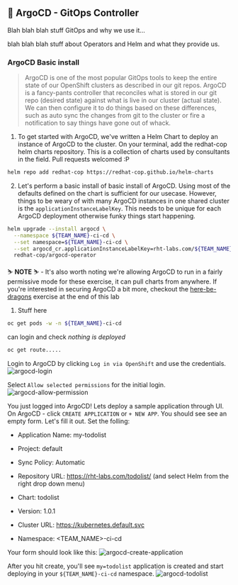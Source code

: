 ## 🐙 ArgoCD - GitOps Controller
Blah blah blah stuff GitOps and why we use it...

blah blah blah stuff about Operators and Helm and what they provide us.

### ArgoCD Basic install
> ArgoCD is one of the most popular GitOps tools to keep the entire state of our OpenShift clusters as described in our git repos. ArgoCD is a fancy-pants controller that reconciles what is stored in our git repo (desired state) against what is live in our cluster (actual state). We can then configure it to do things based on these differences, such as auto sync the changes from git to the cluster or fire a notification to say things have gone out of whack.

1. To get started with ArgoCD, we've written a Helm Chart to deploy an instance of ArgoCD to the cluster. On your terminal, add the redhat-cop helm charts repository. This is a collection of charts used by consultants in the field. Pull requests welcomed :P
```bash
helm repo add redhat-cop https://redhat-cop.github.io/helm-charts
```

2. Let's perform a basic install of basic install of ArgoCD. Using most of the defaults defined on the chart is sufficient for our usecase. However, things to be weary of with many ArgoCD instances in one shared cluster is the `applicationInstanceLabelKey`. This needs to be unique for each ArgoCD deployment otherwise funky things start happening.

<!-- weird bug alert! having a newline here makes the docsify render happy, but having the commands starting with "--" and no new line causes it to run on  -->
```bash
helm upgrade --install argocd \
  --namespace ${TEAM_NAME}-ci-cd \
  --set namespace=${TEAM_NAME}-ci-cd \
  --set argocd_cr.applicationInstanceLabelKey=rht-labs.com/${TEAM_NAME} \
  redhat-cop/argocd-operator
```

<p class="tip">
⛷️ <b>NOTE</b> ⛷️ - It's also worth noting we're allowing ArgoCD to run in a fairly permissive mode for these exercise, it can pull charts from anywhere. If you're interested in securing ArgoCD a bit more, checkout the <a href="/#/1-the-manual-menace/666-here-be-dragons?id=here-be-dragons">here-be-dragons</a> exercise at the end of this lab
</p>


1. Stuff here
```bash
oc get pods -w -n ${TEAM_NAME}-ci-cd
```

can login and check _nothing is deployed_

```bash
oc get route.....
```
Login to ArgoCD by clicking `Log in via OpenShift` and use the credentials.
![argocd-login](images/argocd-login.png)

Select `Allow selected permissions` for the initial login.
![argocd-allow-permission](images/argocd-allow-permission.png)

You just logged into ArgoCD! Lets deploy a sample application through UI. On ArgoCD - click `CREATE APPLICATION` or `+ NEW APP`. You should see see an empty form. Let's fill it out. Set the folling:
* Application Name: my-todolist 
* Project: default
* Sync Policy: Automatic

* Repository URL: https://rht-labs.com/todolist/
    (and select Helm from the right drop down menu)
* Chart: todolist
* Version: 1.0.1 

* Cluster URL: https://kubernetes.default.svc
* Namespace: <TEAM_NAME>-ci-cd

Your form should look like this:
![argocd-create-application](images/argocd-create-application.png)

After you hit create, you'll see `my=todolist` application is created and start deploying in your `${TEAM_NAME}-ci-cd` namespace.
![argocd-todolist](images/argocd-todolist.png)
